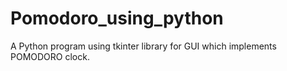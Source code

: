 # Pomodoro_using_python
A Python program using tkinter library for GUI which implements POMODORO clock.
